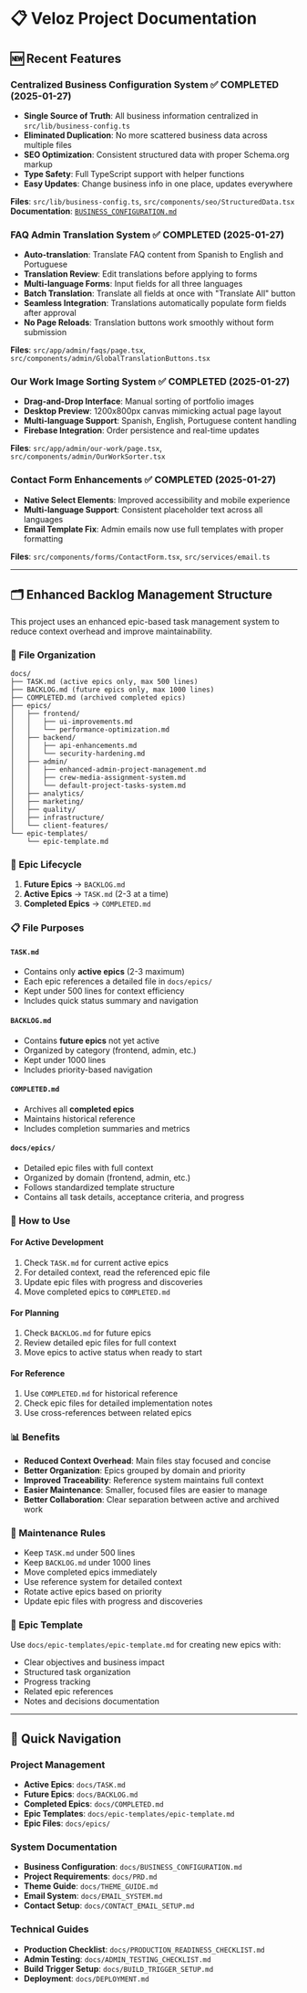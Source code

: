 # 📋 Veloz Project Documentation

## 🆕 **Recent Features**

### **Centralized Business Configuration System** ✅ **COMPLETED** (2025-01-27)

- **Single Source of Truth**: All business information centralized in `src/lib/business-config.ts`
- **Eliminated Duplication**: No more scattered business data across multiple files
- **SEO Optimization**: Consistent structured data with proper Schema.org markup
- **Type Safety**: Full TypeScript support with helper functions
- **Easy Updates**: Change business info in one place, updates everywhere

**Files**: `src/lib/business-config.ts`, `src/components/seo/StructuredData.tsx`  
**Documentation**: [`BUSINESS_CONFIGURATION.md`](./BUSINESS_CONFIGURATION.md)

### **FAQ Admin Translation System** ✅ **COMPLETED** (2025-01-27)

- **Auto-translation**: Translate FAQ content from Spanish to English and Portuguese
- **Translation Review**: Edit translations before applying to forms
- **Multi-language Forms**: Input fields for all three languages
- **Batch Translation**: Translate all fields at once with "Translate All" button
- **Seamless Integration**: Translations automatically populate form fields after approval
- **No Page Reloads**: Translation buttons work smoothly without form submission

**Files**: `src/app/admin/faqs/page.tsx`, `src/components/admin/GlobalTranslationButtons.tsx`

### **Our Work Image Sorting System** ✅ **COMPLETED** (2025-01-27)

- **Drag-and-Drop Interface**: Manual sorting of portfolio images
- **Desktop Preview**: 1200x800px canvas mimicking actual page layout
- **Multi-language Support**: Spanish, English, Portuguese content handling
- **Firebase Integration**: Order persistence and real-time updates

**Files**: `src/app/admin/our-work/page.tsx`, `src/components/admin/OurWorkSorter.tsx`

### **Contact Form Enhancements** ✅ **COMPLETED** (2025-01-27)

- **Native Select Elements**: Improved accessibility and mobile experience
- **Multi-language Support**: Consistent placeholder text across all languages
- **Email Template Fix**: Admin emails now use full templates with proper formatting

**Files**: `src/components/forms/ContactForm.tsx`, `src/services/email.ts`

---

## 🗂️ Enhanced Backlog Management Structure

This project uses an enhanced epic-based task management system to reduce context overhead and improve maintainability.

### 📁 File Organization

```
docs/
├── TASK.md (active epics only, max 500 lines)
├── BACKLOG.md (future epics only, max 1000 lines)
├── COMPLETED.md (archived completed epics)
├── epics/
│   ├── frontend/
│   │   ├── ui-improvements.md
│   │   └── performance-optimization.md
│   ├── backend/
│   │   ├── api-enhancements.md
│   │   └── security-hardening.md
│   ├── admin/
│   │   ├── enhanced-admin-project-management.md
│   │   ├── crew-media-assignment-system.md
│   │   └── default-project-tasks-system.md
│   ├── analytics/
│   ├── marketing/
│   ├── quality/
│   ├── infrastructure/
│   └── client-features/
└── epic-templates/
    └── epic-template.md
```

### 🔄 Epic Lifecycle

1. **Future Epics** → `BACKLOG.md`
2. **Active Epics** → `TASK.md` (2-3 at a time)
3. **Completed Epics** → `COMPLETED.md`

### 📋 File Purposes

#### `TASK.md`

- Contains only **active epics** (2-3 maximum)
- Each epic references a detailed file in `docs/epics/`
- Kept under 500 lines for context efficiency
- Includes quick status summary and navigation

#### `BACKLOG.md`

- Contains **future epics** not yet active
- Organized by category (frontend, admin, etc.)
- Kept under 1000 lines
- Includes priority-based navigation

#### `COMPLETED.md`

- Archives all **completed epics**
- Maintains historical reference
- Includes completion summaries and metrics

#### `docs/epics/`

- Detailed epic files with full context
- Organized by domain (frontend, admin, etc.)
- Follows standardized template structure
- Contains all task details, acceptance criteria, and progress

### 🎯 How to Use

#### For Active Development

1. Check `TASK.md` for current active epics
2. For detailed context, read the referenced epic file
3. Update epic files with progress and discoveries
4. Move completed epics to `COMPLETED.md`

#### For Planning

1. Check `BACKLOG.md` for future epics
2. Review detailed epic files for full context
3. Move epics to active status when ready to start

#### For Reference

1. Use `COMPLETED.md` for historical reference
2. Check epic files for detailed implementation notes
3. Use cross-references between related epics

### 📊 Benefits

- **Reduced Context Overhead**: Main files stay focused and concise
- **Better Organization**: Epics grouped by domain and priority
- **Improved Traceability**: Reference system maintains full context
- **Easier Maintenance**: Smaller, focused files are easier to manage
- **Better Collaboration**: Clear separation between active and archived work

### 🔧 Maintenance Rules

- Keep `TASK.md` under 500 lines
- Keep `BACKLOG.md` under 1000 lines
- Move completed epics immediately
- Use reference system for detailed context
- Rotate active epics based on priority
- Update epic files with progress and discoveries

### 📝 Epic Template

Use `docs/epic-templates/epic-template.md` for creating new epics with:

- Clear objectives and business impact
- Structured task organization
- Progress tracking
- Related epic references
- Notes and decisions documentation

---

## 🔗 Quick Navigation

### Project Management

- **Active Epics**: `docs/TASK.md`
- **Future Epics**: `docs/BACKLOG.md`
- **Completed Epics**: `docs/COMPLETED.md`
- **Epic Templates**: `docs/epic-templates/epic-template.md`
- **Epic Files**: `docs/epics/`

### System Documentation

- **Business Configuration**: `docs/BUSINESS_CONFIGURATION.md`
- **Project Requirements**: `docs/PRD.md`
- **Theme Guide**: `docs/THEME_GUIDE.md`
- **Email System**: `docs/EMAIL_SYSTEM.md`
- **Contact Setup**: `docs/CONTACT_EMAIL_SETUP.md`

### Technical Guides

- **Production Checklist**: `docs/PRODUCTION_READINESS_CHECKLIST.md`
- **Admin Testing**: `docs/ADMIN_TESTING_CHECKLIST.md`
- **Build Trigger Setup**: `docs/BUILD_TRIGGER_SETUP.md`
- **Deployment**: `docs/DEPLOYMENT.md`
